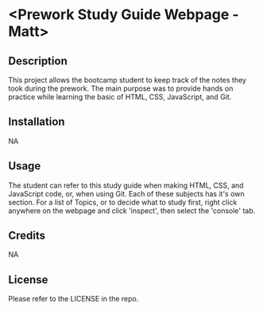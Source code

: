 # <Prework Study Guide Webpage - Matt>


## Description


This project allows the bootcamp student to keep track of the notes they took during the prework. The main purpose was to provide hands on practice while learning the basic of HTML, CSS, JavaScript, and Git.


## Installation


NA


## Usage


The student can refer to this study guide when making HTML, CSS, and JavaScript code, or, when using Git. Each of these subjects has it's own section. For a list of Topics, or to decide what to study first, right click anywhere on the webpage and click 'inspect', then select the 'console' tab.


## Credits


NA


## License


Please refer to the LICENSE in the repo.

